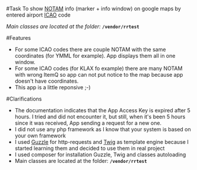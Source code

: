 #Task 
To show [NOTAM](https://en.wikipedia.org/wiki/NOTAM) info (marker + info window) on google maps by entered airport [ICAO](https://en.wikipedia.org/wiki/International_Civil_Aviation_Organization) code

*Main classes are located at the folder:* **`/vendor/rrtest`**

#Features
* For some ICAO codes there are couple NOTAM with the same coordinates (for YMML for example). App displays them all in one window.
* For some ICAO codes (for KLAX fo example) there are many NOTAM with wrong ItemQ so app can not put notice to the map because app doesn't have coordinates.
* This app is a little reponsive ;-)

#Clarifications
* The documentation indicates that the App Access Key is expired after 5 hours. I tried and did not encounter it, but still, when it's been 5 hours since it was received, App sending a request for a new one.
* I did not use any php framework as I know that your system is based on your own framework
* I used [Guzzle](http://docs.guzzlephp.org/en/stable/) for http-requests and [Twig](https://twig.symfony.com/) as template engine because I started learning them and decided to use them in real project
* I used composer for installation Guzzle, Twig and classes autoloading
* Main classes are located at the folder: **`/vendor/rrtest`**